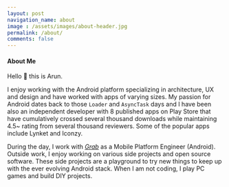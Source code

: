 ```yaml
---
layout: post
navigation_name: about
image : /assets/images/about-header.jpg
permalink: /about/
comments: false
---
```


#### About Me

Hello :wave: this is Arun.

I enjoy working with the Android platform specializing in architecture, UX and design and have worked with apps of varying sizes. My passion for Android dates back to those `Loader` and `AsyncTask` days and I have been also an independent developer with 8 published apps on Play Store that have cumulatively crossed several thousand downloads while maintaining 4.5~ rating from several thousand reviewers. Some of the popular apps include Lynket and Iconzy.

During the day, I work with *[Grab](https://www.grab.com/sg/)* as a Mobile Platform Engineer (Android). Outside work, I enjoy working on various side projects and open source software. These side projects are a playground to try new things to keep up with the ever evolving Android stack. When I am not coding, I play PC games and build DIY projects.